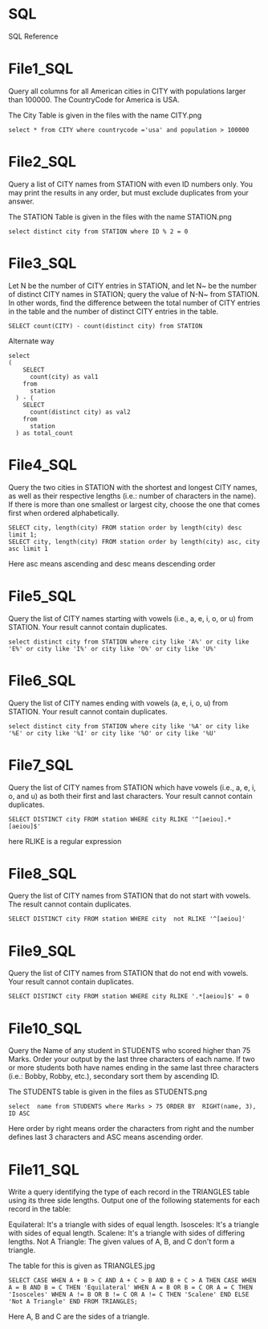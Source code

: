 # SQL
SQL Reference

# File1_SQL
Query all columns for all American cities in CITY with populations larger than 100000. The CountryCode for America is USA.

The City Table is given in the files with the name CITY.png
```
select * from CITY where countrycode ='usa' and population > 100000
```

# File2_SQL

Query a list of CITY names from STATION with even ID numbers only. You may print the results in any order, but must exclude duplicates from your answer.

The STATION Table is given in the files with the name STATION.png
```
select distinct city from STATION where ID % 2 = 0 
```
# File3_SQL

Let N be the number of CITY entries in STATION, and let N~ be the number of distinct CITY names in STATION; query the value of N-N~ from STATION. In other words, find the difference between the total number of CITY entries in the table and the number of distinct CITY entries in the table.

```
SELECT count(CITY) - count(distinct city) from STATION 
```
Alternate way 
```
select 
(
    SELECT 
      count(city) as val1 
    from 
      station
  ) - (
    SELECT 
      count(distinct city) as val2 
    from 
      station
  ) as total_count
  ```
# File4_SQL

Query the two cities in STATION with the shortest and longest CITY names, as well as their respective lengths (i.e.: number of characters in the name). If there is more than one smallest or largest city, choose the one that comes first when ordered alphabetically.

```
SELECT city, length(city) FROM station order by length(city) desc limit 1;
SELECT city, length(city) FROM station order by length(city) asc, city asc limit 1
```
Here asc means ascending and desc means descending order

# File5_SQL

Query the list of CITY names starting with vowels (i.e., a, e, i, o, or u) from STATION. Your result cannot contain duplicates.

```
select distinct city from STATION where city like 'A%' or city like 'E%' or city like 'I%' or city like 'O%' or city like 'U%'
```

# File6_SQL

Query the list of CITY names ending with vowels (a, e, i, o, u) from STATION. Your result cannot contain duplicates.

```
select distinct city from STATION where city like '%A' or city like '%E' or city like '%I' or city like '%O' or city like '%U' 
```

# File7_SQL

Query the list of CITY names from STATION which have vowels (i.e., a, e, i, o, and u) as both their first and last characters. Your result cannot contain duplicates.

```
SELECT DISTINCT city FROM station WHERE city RLIKE '^[aeiou].*[aeiou]$'
```
here RLIKE is a regular expression

# File8_SQL

Query the list of CITY names from STATION that do not start with vowels. The result cannot contain duplicates.

```
SELECT DISTINCT city FROM station WHERE city  not RLIKE '^[aeiou]' 
```

# File9_SQL

Query the list of CITY names from STATION that do not end with vowels. Your result cannot contain duplicates.

```
SELECT DISTINCT city FROM station WHERE city RLIKE '.*[aeiou]$' = 0
```

# File10_SQL

Query the Name of any student in STUDENTS who scored higher than 75 Marks. Order your output by the last three characters of each name. If two or more students both have names ending in the same last three characters (i.e.: Bobby, Robby, etc.), secondary sort them by ascending ID.

The STUDENTS table is given in the files as STUDENTS.png

```
select  name from STUDENTS where Marks > 75 ORDER BY  RIGHT(name, 3), ID ASC
```
Here order by right means order the characters from right and the number defines last 3 characters and ASC means ascending order.

# File11_SQL

Write a query identifying the type of each record in the TRIANGLES table using its three side lengths. Output one of the following statements for each record in the table:

Equilateral: It's a triangle with  sides of equal length.
Isosceles: It's a triangle with  sides of equal length.
Scalene: It's a triangle with  sides of differing lengths.
Not A Triangle: The given values of A, B, and C don't form a triangle.

The table for this is given as TRIANGLES.jpg

```
SELECT CASE WHEN A + B > C AND A + C > B AND B + C > A THEN CASE WHEN A = B AND B = C THEN 'Equilateral' WHEN A = B OR B = C OR A = C THEN 'Isosceles' WHEN A != B OR B != C OR A != C THEN 'Scalene' END ELSE 'Not A Triangle' END FROM TRIANGLES;
```
Here A, B and C are the sides of a triangle.


